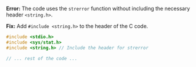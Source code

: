 **Error:** The code uses the `strerror` function without including the necessary header `<string.h>`.

**Fix:** Add `#include <string.h>` to the header of the C code.

```c
#include <stdio.h>
#include <sys/stat.h>
#include <string.h> // Include the header for strerror

// ... rest of the code ...
```
